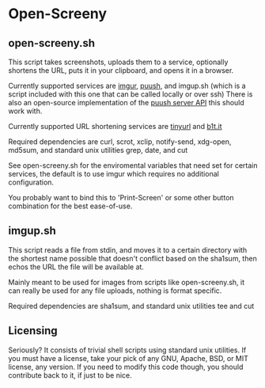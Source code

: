 # Open-Screeny

open-screeny.sh
------------
This script takes screenshots, uploads them to a service, optionally shortens the URL, puts it in your clipboard, and opens it in a browser.

Currently supported services are [imgur][1], [puush][2], and imgup.sh (which is a script included with this one that can be called locally or over ssh)
There is also an open-source implementation of the [puush server API][5] this should work with.

Currently supported URL shortening services are [tinyurl][3] and [b1t.it][4]

Required dependencies are curl, scrot, xclip, notify-send, xdg-open, md5sum, and standard unix utilities grep, date, and cut

See open-screeny.sh for the enviromental variables that need set for certain services, the default is to use imgur which requires no additional configuration.

You probably want to bind this to 'Print-Screen' or some other button combination for the best ease-of-use.

imgup.sh
------------
This script reads a file from stdin, and moves it to a certain directory with the shortest name possible that doesn't conflict based on the sha1sum, then echos the URL the file will be available at.

Mainly meant to be used for images from scripts like open-screeny.sh, it can really be used for any file uploads, nothing is format specific.

Required dependencies are sha1sum, and standard unix utilities tee and cut

Licensing
------------
Seriously?  It consists of trivial shell scripts using standard unix utilities. If you must have a license, take your pick of any GNU, Apache, BSD, or MIT license, any version.  If you need to modify this code though, you should contribute back to it, if just to be nice.

[1]: http://imgur.com/
[2]: http://puush.me/
[3]: https://tinyurl.com/
[4]: http://b1t.it/
[5]: https://github.com/Hidendra/puush-api